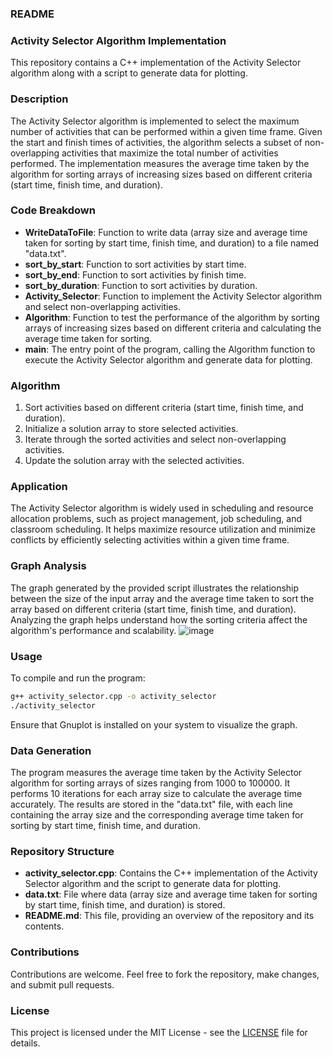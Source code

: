 ### README

### Activity Selector Algorithm Implementation

This repository contains a C++ implementation of the Activity Selector algorithm along with a script to generate data for plotting.

### Description

The Activity Selector algorithm is implemented to select the maximum number of activities that can be performed within a given time frame. Given the start and finish times of activities, the algorithm selects a subset of non-overlapping activities that maximize the total number of activities performed. The implementation measures the average time taken by the algorithm for sorting arrays of increasing sizes based on different criteria (start time, finish time, and duration).

### Code Breakdown

- **WriteDataToFile**: Function to write data (array size and average time taken for sorting by start time, finish time, and duration) to a file named "data.txt".
- **sort_by_start**: Function to sort activities by start time.
- **sort_by_end**: Function to sort activities by finish time.
- **sort_by_duration**: Function to sort activities by duration.
- **Activity_Selector**: Function to implement the Activity Selector algorithm and select non-overlapping activities.
- **Algorithm**: Function to test the performance of the algorithm by sorting arrays of increasing sizes based on different criteria and calculating the average time taken for sorting.
- **main**: The entry point of the program, calling the Algorithm function to execute the Activity Selector algorithm and generate data for plotting.

### Algorithm

1. Sort activities based on different criteria (start time, finish time, and duration).
2. Initialize a solution array to store selected activities.
3. Iterate through the sorted activities and select non-overlapping activities.
4. Update the solution array with the selected activities.

### Application

The Activity Selector algorithm is widely used in scheduling and resource allocation problems, such as project management, job scheduling, and classroom scheduling. It helps maximize resource utilization and minimize conflicts by efficiently selecting activities within a given time frame.

### Graph Analysis

The graph generated by the provided script illustrates the relationship between the size of the input array and the average time taken to sort the array based on different criteria (start time, finish time, and duration). Analyzing the graph helps understand how the sorting criteria affect the algorithm's performance and scalability.
![image](https://github.com/ayushMishra464/Design-and-Analysis-of-Algorithms/assets/158063230/b84f7b2b-8c65-4ec4-a3f6-c0b1ed8e7e1c)

### Usage

To compile and run the program:
```bash
g++ activity_selector.cpp -o activity_selector
./activity_selector
```
Ensure that Gnuplot is installed on your system to visualize the graph.

### Data Generation

The program measures the average time taken by the Activity Selector algorithm for sorting arrays of sizes ranging from 1000 to 100000. It performs 10 iterations for each array size to calculate the average time accurately. The results are stored in the "data.txt" file, with each line containing the array size and the corresponding average time taken for sorting by start time, finish time, and duration.

### Repository Structure

- **activity_selector.cpp**: Contains the C++ implementation of the Activity Selector algorithm and the script to generate data for plotting.
- **data.txt**: File where data (array size and average time taken for sorting by start time, finish time, and duration) is stored.
- **README.md**: This file, providing an overview of the repository and its contents.

### Contributions

Contributions are welcome. Feel free to fork the repository, make changes, and submit pull requests.

### License

This project is licensed under the MIT License - see the [LICENSE](LICENSE) file for details.
